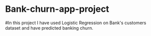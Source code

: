 # Bank-churn-app-project

#In this project I have used Logistic Regression on Bank's customers dataset and have predicted banking churn. 
